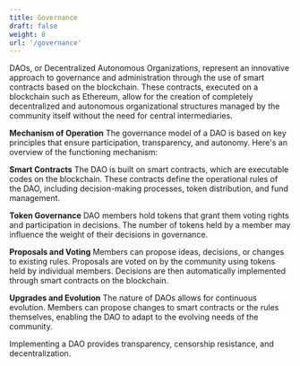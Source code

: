 ```yaml
---
title: Governance
draft: false
weight: 8
url: '/governance'
---
```


DAOs, or Decentralized Autonomous Organizations, represent an innovative approach to governance and administration through the use of smart contracts based on the blockchain. These contracts, executed on a blockchain such as Ethereum, allow for the creation of completely decentralized and autonomous organizational structures managed by the community itself without the need for central intermediaries.

**Mechanism of Operation**
The governance model of a DAO is based on key principles that ensure participation, transparency, and autonomy. Here's an overview of the functioning mechanism:

**Smart Contracts**
 The DAO is built on smart contracts, which are executable codes on the blockchain. These contracts define the operational rules of the DAO, including decision-making processes, token distribution, and fund management.

**Token Governance**
 DAO members hold tokens that grant them voting rights and participation in decisions. The number of tokens held by a member may influence the weight of their decisions in governance.

**Proposals and Voting** 
Members can propose ideas, decisions, or changes to existing rules. Proposals are voted on by the community using tokens held by individual members. Decisions are then automatically implemented through smart contracts on the blockchain.

**Upgrades and Evolution**
 The nature of DAOs allows for continuous evolution. Members can propose changes to smart contracts or the rules themselves, enabling the DAO to adapt to the evolving needs of the community.

Implementing a DAO provides transparency, censorship resistance, and decentralization.